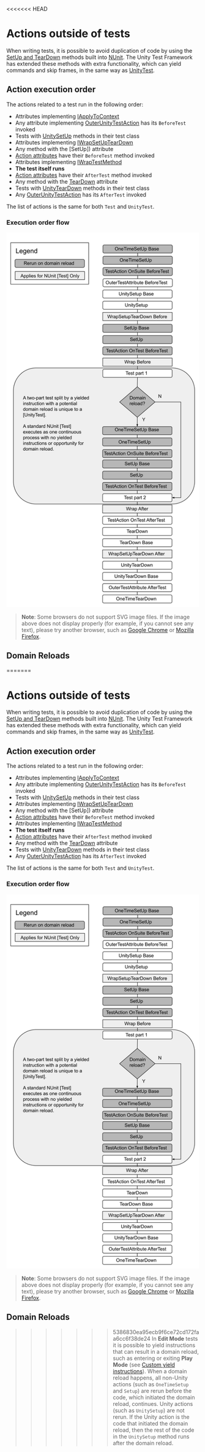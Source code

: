 <<<<<<< HEAD
# Actions outside of tests

When writing tests, it is possible to avoid duplication of code by using the [SetUp and TearDown](https://docs.nunit.org/articles/nunit/technical-notes/usage/SetUp-and-TearDown.html) methods built into [NUnit](http://www.nunit.org/). The Unity Test Framework has extended these methods with extra functionality, which can yield commands and skip frames, in the same way as [UnityTest](./reference-attribute-unitytest.md).

## Action execution order

The actions related to a test run in the following order:

* Attributes implementing [IApplyToContext](https://docs.nunit.org/articles/nunit/extending-nunit/IApplyToContext-Interface.html) 
* Any attribute implementing [OuterUnityTestAction](./reference-outerunitytestaction.md) has its `BeforeTest` invoked
* Tests with [UnitySetUp](./reference-unitysetup-and-unityteardown.md) methods in their test class
* Attributes implementing [IWrapSetUpTearDown](https://docs.nunit.org/articles/nunit/extending-nunit/ICommandWrapper-Interface.html) 
* Any method with the [SetUp]) attribute
* [Action attributes](https://nunit.org/docs/2.6/actionAttributes.html) have their `BeforeTest` method invoked 
* Attributes implementing [IWrapTestMethod](https://docs.nunit.org/articles/nunit/extending-nunit/ICommandWrapper-Interface.html)  
* **The test itself runs**
* [Action attributes](https://nunit.org/docs/2.6/actionAttributes.html) have their `AfterTest` method invoked
* Any method with the [TearDown](https://docs.nunit.org/articles/nunit/technical-notes/usage/SetUp-and-TearDown.html) attribute
* Tests with [UnityTearDown](./reference-unitysetup-and-unityteardown.md) methods in their test class
* Any [OuterUnityTestAction](./reference-outerunitytestaction.md) has its `AfterTest` invoked

The list of actions is the same for both `Test` and `UnityTest`.

### Execution order flow

![Action Execution Order](./images/execution-order-full.svg)

> **Note**: Some browsers do not support SVG image files. If the image above does not display properly (for example, if you cannot see any text), please try another browser, such as [Google Chrome](https://www.google.com/chrome/) or [Mozilla Firefox](https://www.mozilla.org). 

## Domain Reloads

=======
# Actions outside of tests

When writing tests, it is possible to avoid duplication of code by using the [SetUp and TearDown](https://docs.nunit.org/articles/nunit/technical-notes/usage/SetUp-and-TearDown.html) methods built into [NUnit](http://www.nunit.org/). The Unity Test Framework has extended these methods with extra functionality, which can yield commands and skip frames, in the same way as [UnityTest](./reference-attribute-unitytest.md).

## Action execution order

The actions related to a test run in the following order:

* Attributes implementing [IApplyToContext](https://docs.nunit.org/articles/nunit/extending-nunit/IApplyToContext-Interface.html) 
* Any attribute implementing [OuterUnityTestAction](./reference-outerunitytestaction.md) has its `BeforeTest` invoked
* Tests with [UnitySetUp](./reference-unitysetup-and-unityteardown.md) methods in their test class
* Attributes implementing [IWrapSetUpTearDown](https://docs.nunit.org/articles/nunit/extending-nunit/ICommandWrapper-Interface.html) 
* Any method with the [SetUp]) attribute
* [Action attributes](https://nunit.org/docs/2.6/actionAttributes.html) have their `BeforeTest` method invoked 
* Attributes implementing [IWrapTestMethod](https://docs.nunit.org/articles/nunit/extending-nunit/ICommandWrapper-Interface.html)  
* **The test itself runs**
* [Action attributes](https://nunit.org/docs/2.6/actionAttributes.html) have their `AfterTest` method invoked
* Any method with the [TearDown](https://docs.nunit.org/articles/nunit/technical-notes/usage/SetUp-and-TearDown.html) attribute
* Tests with [UnityTearDown](./reference-unitysetup-and-unityteardown.md) methods in their test class
* Any [OuterUnityTestAction](./reference-outerunitytestaction.md) has its `AfterTest` invoked

The list of actions is the same for both `Test` and `UnityTest`.

### Execution order flow

![Action Execution Order](./images/execution-order-full.svg)

> **Note**: Some browsers do not support SVG image files. If the image above does not display properly (for example, if you cannot see any text), please try another browser, such as [Google Chrome](https://www.google.com/chrome/) or [Mozilla Firefox](https://www.mozilla.org). 

## Domain Reloads

>>>>>>> 5386830ea95ecb9f6ce72cd172faa6cc6f38de24
In **Edit Mode** tests it is possible to yield instructions that can result in a domain reload, such as entering or exiting **Play Mode** (see [Custom yield instructions](./reference-custom-yield-instructions.md)). When a domain reload happens, all non-Unity actions (such as `OneTimeSetup` and `Setup`) are rerun before the code, which initiated the domain reload, continues. Unity actions (such as `UnitySetup`) are not rerun. If the Unity action is the code that initiated the domain reload, then the rest of the code in the `UnitySetup` method runs after the domain reload.